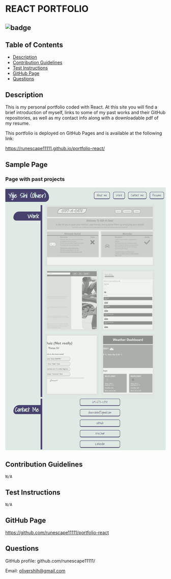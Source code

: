 # REACT PORTFOLIO

## ![badge](https://img.shields.io/static/v1?label=Licence&message=MIT&color=blue&style=plastic)

## Table of Contents

- [Description](#Description)
- [Contribution Guidelines](#Contribution-Guidelines)
- [Test Instructions](#Test-Instructions)
- [GitHub Page](#GitHub-Page)
- [Questions](#Questions)

## Description

This is my personal portfolio coded with React. At this site you will find a brief introduction of myself, links to some of my past works and their GitHub repositories, as well as my contact info along with a downloadable pdf of my resume.

This portfolio is deployed on GitHub Pages and is available at the following link:

https://runescape11111.github.io/portfolio-react/

## Sample Page

### Page with past projects

![Page with employee information](./sample.png)

## Contribution Guidelines

```
N/A
```

## Test Instructions

```
N/A
```

## GitHub Page

https://github.com/runescape11111/portfolio-react

## Questions

GitHub profile: github.com/runescape11111/

Email: olivershih@gmail.com
